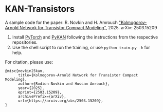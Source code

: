 # KAN-Transistors
A sample code for the paper: R. Novkin and H. Amrouch ["Kolmogorov-Arnold Network for Transistor Compact Modeling"](https://arxiv.org/abs/2503.15209), 2025. arXiv: 2503.15209
1) Install [PyTorch](https://pytorch.org/) and [PyKAN](https://github.com/KindXiaoming/pykan) following the instructions from the respective repositories.
2) Use the shell script to run the training, or use `python train.py -h` for help.

For citation, please use:
```
@misc{novkin25kan,
      title={Kolmogorov-Arnold Network for Transistor Compact Modeling}, 
      author={Rodion Novkin and Hussam Amrouch},
      year={2025},
      eprint={2503.15209},
      archivePrefix={arXiv},
      url={https://arxiv.org/abs/2503.15209}, 
}
```
